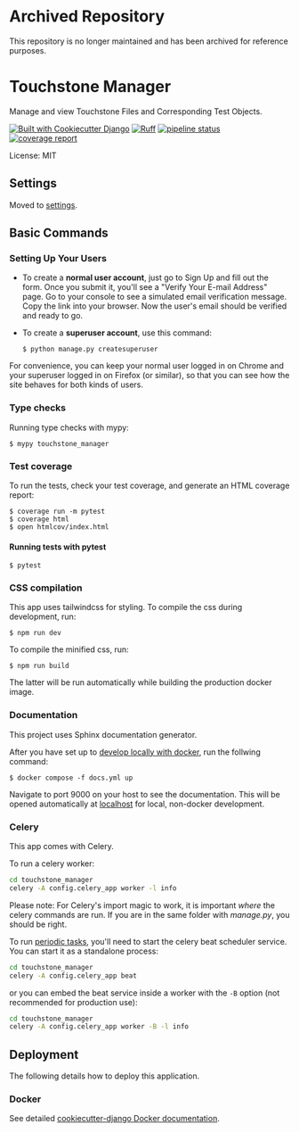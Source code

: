 # Archived Repository

This repository is no longer maintained and has been archived for reference purposes.


# Touchstone Manager

Manage and view Touchstone Files and Corresponding Test Objects.

[![Built with Cookiecutter Django](https://img.shields.io/badge/built%20with-Cookiecutter%20Django-ff69b4.svg?logo=cookiecutter)](https://github.com/cookiecutter/cookiecutter-django/)
[![Ruff](https://img.shields.io/endpoint?url=https://raw.githubusercontent.com/astral-sh/ruff/main/assets/badge/v2.json)](https://github.com/astral-sh/ruff)
[![pipeline status](https://gitlab.mn.tu-dresden.de/s3420145/touchstone-manager/badges/main/pipeline.svg)](https://gitlab.mn.tu-dresden.de/s3420145/touchstone-manager/commits/main)
[![coverage report](https://gitlab.mn.tu-dresden.de/s3420145/touchstone-manager/badges/main/coverage.svg)](https://gitlab.mn.tu-dresden.de/s3420145/touchstone-manager/commits/main)


License: MIT

## Settings

Moved to [settings](http://cookiecutter-django.readthedocs.io/en/latest/settings.html).

## Basic Commands

### Setting Up Your Users

- To create a **normal user account**, just go to Sign Up and fill out the form. Once you submit it, you'll see a "Verify Your E-mail Address" page. Go to your console to see a simulated email verification message. Copy the link into your browser. Now the user's email should be verified and ready to go.

- To create a **superuser account**, use this command:

      $ python manage.py createsuperuser

For convenience, you can keep your normal user logged in on Chrome and your superuser logged in on Firefox (or similar), so that you can see how the site behaves for both kinds of users.

### Type checks

Running type checks with mypy:

    $ mypy touchstone_manager

### Test coverage

To run the tests, check your test coverage, and generate an HTML coverage report:

    $ coverage run -m pytest
    $ coverage html
    $ open htmlcov/index.html

#### Running tests with pytest

    $ pytest

### CSS compilation

This app uses tailwindcss for styling. To compile the css during development, run:

    $ npm run dev

To compile the minified css, run:

    $ npm run build

The latter will be run automatically while building the production docker image.

### Documentation

This project uses Sphinx documentation generator.

After you have set up to [develop locally with docker](https://cookiecutter-django.readthedocs.io/en/3.1.13/developing-locally-docker.html), run the follwing command:

    $ docker compose -f docs.yml up

Navigate to port 9000 on your host to see the documentation. This will be opened automatically at [localhost](http://localhost:9000) for local, non-docker development.

### Celery

This app comes with Celery.

To run a celery worker:

```bash
cd touchstone_manager
celery -A config.celery_app worker -l info
```

Please note: For Celery's import magic to work, it is important _where_ the celery commands are run. If you are in the same folder with _manage.py_, you should be right.

To run [periodic tasks](https://docs.celeryq.dev/en/stable/userguide/periodic-tasks.html), you'll need to start the celery beat scheduler service. You can start it as a standalone process:

```bash
cd touchstone_manager
celery -A config.celery_app beat
```

or you can embed the beat service inside a worker with the `-B` option (not recommended for production use):

```bash
cd touchstone_manager
celery -A config.celery_app worker -B -l info
```

## Deployment

The following details how to deploy this application.

### Docker

See detailed [cookiecutter-django Docker documentation](http://cookiecutter-django.readthedocs.io/en/latest/deployment-with-docker.html).
